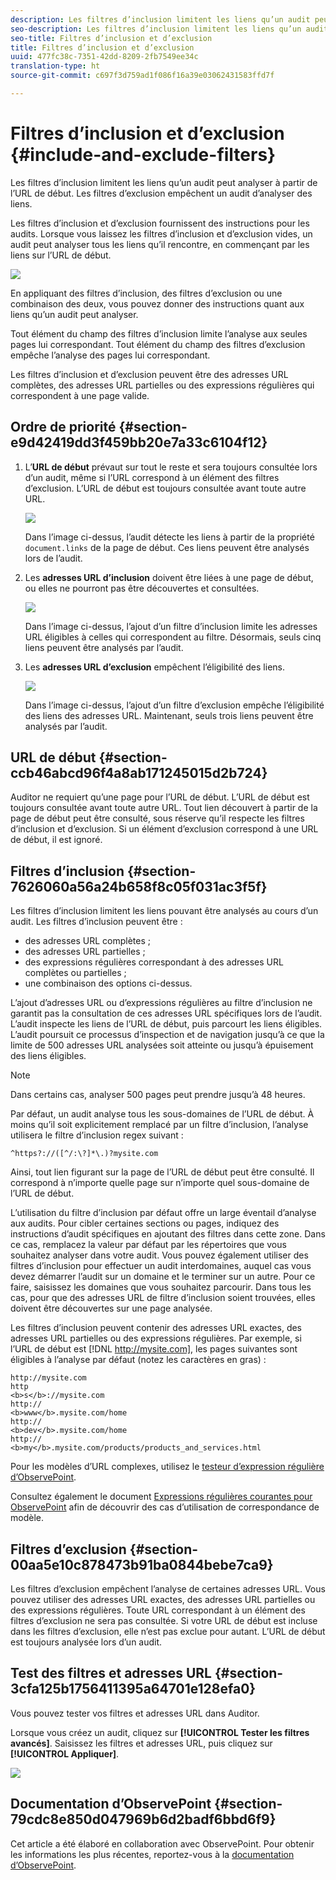 ```yaml
---
description: Les filtres d’inclusion limitent les liens qu’un audit peut analyser à partir de l’URL de début. Les filtres d’exclusion empêchent un audit d’analyser des liens.
seo-description: Les filtres d’inclusion limitent les liens qu’un audit peut analyser à partir de l’URL de début. Les filtres d’exclusion empêchent un audit d’analyser des liens.
seo-title: Filtres d’inclusion et d’exclusion
title: Filtres d’inclusion et d’exclusion
uuid: 477fc38c-7351-42dd-8209-2fb7549ee34c
translation-type: ht
source-git-commit: c697f3d759ad1f086f16a39e03062431583ffd7f

---
```



# Filtres d’inclusion et d’exclusion {#include-and-exclude-filters}

Les filtres d’inclusion limitent les liens qu’un audit peut analyser à partir de l’URL de début. Les filtres d’exclusion empêchent un audit d’analyser des liens.

<!--
Content from ObservePoint (https://help.observepoint.com/articles/2872121-include-and-exclude-filters) with their permission. Modified slightly for style and Auditor emphasis.
-->

Les filtres d’inclusion et d’exclusion fournissent des instructions pour les audits. Lorsque vous laissez les filtres d’inclusion et d’exclusion vides, un audit peut analyser tous les liens qu’il rencontre, en commençant par les liens sur l’URL de début.

![](assets/filter.png)

En appliquant des filtres d’inclusion, des filtres d’exclusion ou une combinaison des deux, vous pouvez donner des instructions quant aux liens qu’un audit peut analyser.

Tout élément du champ des filtres d’inclusion limite l’analyse aux seules pages lui correspondant. Tout élément du champ des filtres d’exclusion empêche l’analyse des pages lui correspondant.

Les filtres d’inclusion et d’exclusion peuvent être des adresses URL complètes, des adresses URL partielles ou des expressions régulières qui correspondent à une page valide.

## Ordre de priorité {#section-e9d42419dd3f459bb20e7a33c6104f12}

1. L’**URL de début** prévaut sur tout le reste et sera toujours consultée lors d’un audit, même si l’URL correspond à un élément des filtres d’exclusion. L’URL de début est toujours consultée avant toute autre URL.

   ![](assets/startingpage.png)

   Dans l’image ci-dessus, l’audit détecte les liens à partir de la propriété `document.links` de la page de début. Ces liens peuvent être analysés lors de l’audit.

1. Les **adresses URL d’inclusion** doivent être liées à une page de début, ou elles ne pourront pas être découvertes et consultées.

   ![](assets/includefilter.png)

   Dans l’image ci-dessus, l’ajout d’un filtre d’inclusion limite les adresses URL éligibles à celles qui correspondent au filtre. Désormais, seuls cinq liens peuvent être analysés par l’audit.

1. Les **adresses URL d’exclusion** empêchent l’éligibilité des liens.

   ![](assets/excludefilter.png)

   Dans l’image ci-dessus, l’ajout d’un filtre d’exclusion empêche l’éligibilité des liens des adresses URL. Maintenant, seuls trois liens peuvent être analysés par l’audit.

## URL de début {#section-ccb46abcd96f4a8ab171245015d2b724}

Auditor ne requiert qu’une page pour l’URL de début. L’URL de début est toujours consultée avant toute autre URL. Tout lien découvert à partir de la page de début peut être consulté, sous réserve qu’il respecte les filtres d’inclusion et d’exclusion. Si un élément d’exclusion correspond à une URL de début, il est ignoré.

## Filtres d’inclusion {#section-7626060a56a24b658f8c05f031ac3f5f}

Les filtres d’inclusion limitent les liens pouvant être analysés au cours d’un audit. Les filtres d’inclusion peuvent être :

* des adresses URL complètes ;
* des adresses URL partielles ;
* des expressions régulières correspondant à des adresses URL complètes ou partielles ;
* une combinaison des options ci-dessus.

L’ajout d’adresses URL ou d’expressions régulières au filtre d’inclusion ne garantit pas la consultation de ces adresses URL spécifiques lors de l’audit. L’audit inspecte les liens de l’URL de début, puis parcourt les liens éligibles. L’audit poursuit ce processus d’inspection et de navigation jusqu’à ce que la limite de 500 adresses URL analysées soit atteinte ou jusqu’à épuisement des liens éligibles.

>[!NOTE]
>
>Dans certains cas, analyser 500 pages peut prendre jusqu’à 48 heures.

Par défaut, un audit analyse tous les sous-domaines de l’URL de début. À moins qu’il soit explicitement remplacé par un filtre d’inclusion, l’analyse utilisera le filtre d’inclusion regex suivant :

`^https?://([^/:\?]*\.)?mysite.com`

Ainsi, tout lien figurant sur la page de l’URL de début peut être consulté. Il correspond à n’importe quelle page sur n’importe quel sous-domaine de l’URL de début.

L’utilisation du filtre d’inclusion par défaut offre un large éventail d’analyse aux audits. Pour cibler certaines sections ou pages, indiquez des instructions d’audit spécifiques en ajoutant des filtres dans cette zone. Dans ce cas, remplacez la valeur par défaut par les répertoires que vous souhaitez analyser dans votre audit. Vous pouvez également utiliser des filtres d’inclusion pour effectuer un audit interdomaines, auquel cas vous devez démarrer l’audit sur un domaine et le terminer sur un autre. Pour ce faire, saisissez les domaines que vous souhaitez parcourir. Dans tous les cas, pour que des adresses URL de filtre d’inclusion soient trouvées, elles doivent être découvertes sur une page analysée.

Les filtres d’inclusion peuvent contenir des adresses URL exactes, des adresses URL partielles ou des expressions régulières. Par exemple, si l’URL de début est [!DNL http://mysite.com], les pages suivantes sont éligibles à l’analyse par défaut (notez les caractères en gras) :

```
http://mysite.com
http
<b>s</b>://mysite.com
http://
<b>www</b>.mysite.com/home
http://
<b>dev</b>.mysite.com/home
http://
<b>my</b>.mysite.com/products/products_and_services.html
```

Pour les modèles d’URL complexes, utilisez le [testeur d’expression régulière d’ObservePoint](http://regex.observepoint.com/).

Consultez également le document [Expressions régulières courantes pour ObservePoint](https://help.observepoint.com/articles/2872116-common-regular-expressions-for-observepoint) afin de découvrir des cas d’utilisation de correspondance de modèle.

## Filtres d’exclusion {#section-00aa5e10c878473b91ba0844bebe7ca9}

Les filtres d’exclusion empêchent l’analyse de certaines adresses URL. Vous pouvez utiliser des adresses URL exactes, des adresses URL partielles ou des expressions régulières. Toute URL correspondant à un élément des filtres d’exclusion ne sera pas consultée. Si votre URL de début est incluse dans les filtres d’exclusion, elle n’est pas exclue pour autant. L’URL de début est toujours analysée lors d’un audit.

## Test des filtres et adresses URL {#section-3cfa125b1756411395a64701e128efa0}

Vous pouvez tester vos filtres et adresses URL dans Auditor.

Lorsque vous créez un audit, cliquez sur **[!UICONTROL Tester les filtres avancés]**. Saisissez les filtres et adresses URL, puis cliquez sur **[!UICONTROL Appliquer]**.

![](assets/test-advanced-filters.png)

## Documentation d’ObservePoint {#section-79cdc8e850d047969b6d2badf6bbd6f9}

Cet article a été élaboré en collaboration avec ObservePoint. Pour obtenir les informations les plus récentes, reportez-vous à la [documentation d’ObservePoint](https://help.observepoint.com/articles/2872121-include-and-exclude-filters).
